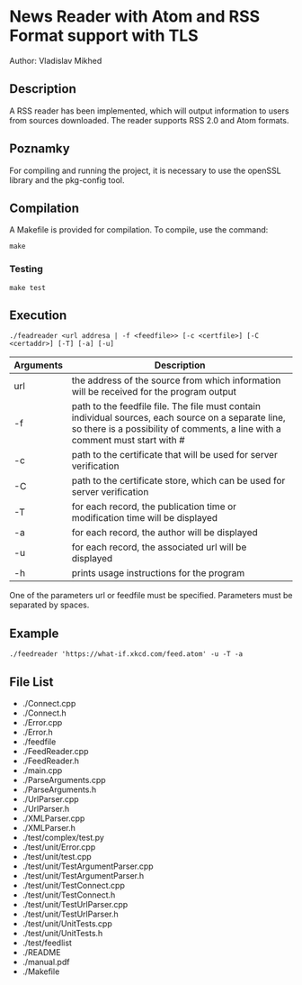 # News Reader with Atom and RSS Format support with TLS

Author: Vladislav Mikhed

## Description
A RSS reader has been implemented, which will output information to users from sources downloaded.
The reader supports RSS 2.0 and Atom formats.
## Poznamky
For compiling and running the project, it is necessary to use the openSSL library and the pkg-config tool. 
## Compilation
A Makefile is provided for compilation. To compile, use the command:
```
make
```
### Testing
```
make test
```


## Execution
```
./feadreader <url addresa | -f <feedfile>> [-c <certfile>] [-C <certaddr>] [-T] [-a] [-u]
```
| Arguments | Description |
|---|---|
| url | the address of the source from which information will be received for the program output |
| -f <feedfile> | path to the feedfile file. The file must contain individual sources, each source on a separate line, so there is a possibility of comments, a line with a comment must start with #|
| -c <certfile> | path to the certificate that will be used for server verification
| -C <certaddr> | path to the certificate store, which can be used for server verification
| -T| for each record, the publication time or modification time will be displayed
| -a | for each record, the author will be displayed
| -u |for each record, the associated url will be displayed
| -h | prints usage instructions for the program

One of the parameters url or feedfile must be specified.
Parameters must be separated by spaces.

## Example
```
./feedreader 'https://what-if.xkcd.com/feed.atom' -u -T -a
```


## File List
- ./Connect.cpp  
- ./Connect.h  
- ./Error.cpp  
- ./Error.h  
- ./feedfile  
- ./FeedReader.cpp  
- ./FeedReader.h  
- ./main.cpp  
- ./ParseArguments.cpp  
- ./ParseArguments.h     
- ./UrlParser.cpp  
- ./UrlParser.h  
- ./XMLParser.cpp  
- ./XMLParser.h  
- ./test/complex/test.py  
- ./test/unit/Error.cpp  
- ./test/unit/test.cpp  
- ./test/unit/TestArgumentParser.cpp  
- ./test/unit/TestArgumentParser.h  
- ./test/unit/TestConnect.cpp  
- ./test/unit/TestConnect.h  
- ./test/unit/TestUrlParser.cpp  
- ./test/unit/TestUrlParser.h  
- ./test/unit/UnitTests.cpp  
- ./test/unit/UnitTests.h  
- ./test/feedlist  
- ./README  
- ./manual.pdf
- ./Makefile 